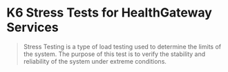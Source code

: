 K6 Stress Tests for HealthGateway Services
===
  > Stress Testing is a type of load testing used to determine the limits of the system. The purpose of this test is to verify the stability and reliability of the system under extreme conditions.

